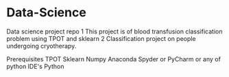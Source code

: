 # Data-Science
Data science project repo
1 This project is of blood transfusion classification problem using TPOT and sklearn
2 Classification project on people undergoing cryotherapy.


Prerequisites
TPOT
Sklearn
Numpy
Anaconda
Spyder or PyCharm or any of python IDE's
Python
